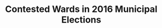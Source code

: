 ---
name: wards
title:  Contested Wards in 2016 Municipal Elections
external-url: /img/resources/contested_wards.pdf
source-url: https://github.com/OpenUpSA/battlewards
image: wards.png
summary: "..."
---